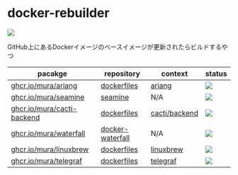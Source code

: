 # docker-rebuilder
<a href="https://github.com/mura/docker-rebuilder/actions/workflows/rebuild-images.yml">
  <img src="https://github.com/mura/docker-rebuilder/actions/workflows/rebuild-images.yml/badge.svg">
</a>

GitHub上にあるDockerイメージのベースイメージが更新されたらビルドするやつ

| pacakge | repository | context | status |
| --- | --- | --- | --- |
| [ghcr.io/mura/ariang](https://github.com/mura/docker-ariang/pkgs/container/ariang) | [dockerfiles] | [ariang](https://github.com/mura/dockerfiles/tree/main/ariang) | <a href="https://github.com/mura/dockerfiles/actions/workflows/ariang-ci.yml"><img src="https://github.com/mura/dockerfiles/actions/workflows/ariang-ci.yml/badge.svg"></a> |
| [ghcr.io/mura/seamine](https://github.com/mura/seamine/pkgs/container/seamine) | [seamine](https://github.com/mura/seamine) | N/A | <a href="https://github.com/mura/seamine/actions/workflows/action.yml"><img src="https://github.com/mura/seamine/actions/workflows/action.yml/badge.svg"></a> |
| [ghcr.io/mura/cacti-backend](https://github.com/users/mura/packages/container/package/cacti-backend) | [dockerfiles] | [cacti/backend](https://github.com/mura/dockerfiles/tree/main/cacti/backend) | <a href="https://github.com/mura/dockerfiles/actions/workflows/cacti-backend-ci.yml"><img src="https://github.com/mura/dockerfiles/actions/workflows/cacti-backend-ci.yml/badge.svg"></a> |
| [ghcr.io/mura/waterfall](https://github.com/users/mura/packages/container/package/waterfall) | [docker-waterfall](https://github.com/mura/docker-waterfall) | N/A | <a href="https://github.com/mura/docker-waterfall/actions/workflows/action.yml"><img src="https://github.com/mura/docker-waterfall/actions/workflows/action.yml/badge.svg"></a> |
| [ghcr.io/mura/linuxbrew](https://github.com/users/mura/packages/container/package/linuxbrew) | [dockerfiles] | [linuxbrew](https://github.com/mura/dockerfiles/tree/main/linuxbrew) | <a href="https://github.com/mura/dockerfiles/actions/workflows/linuxbrew-ci.yml"><img src="https://github.com/mura/dockerfiles/actions/workflows/linuxbrew-ci.yml/badge.svg"></a> |
| [ghcr.io/mura/telegraf](https://github.com/users/mura/packages/container/package/telegraf) | [dockerfiles] | [telegraf](https://github.com/mura/dockerfiles/tree/main/telegraf) | <a href="https://github.com/mura/dockerfiles/actions/workflows/telegraf-ci.yml"><img src="https://github.com/mura/dockerfiles/actions/workflows/telegraf-ci.yml/badge.svg"></a> |

[dockerfiles]: https://github.com/mura/dockerfiles
